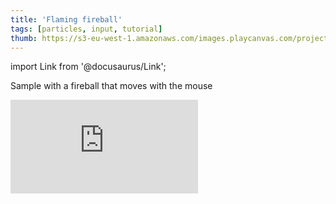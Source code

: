 ```yaml
---
title: 'Flaming fireball'
tags: [particles, input, tutorial]
thumb: https://s3-eu-west-1.amazonaws.com/images.playcanvas.com/projects/12/439385/DECA7B-image-75.jpg
---
```


import Link from '@docusaurus/Link';

Sample with a fireball that moves with the mouse

<div className="iframe-container">
    <iframe loading="lazy" src="https://playcanv.as/p/eavVneJi/" title="Flaming fireball" webkitallowfullscreen="true" mozallowfullscreen="true" allow="autoplay" allowfullscreen="true" allowvr="" scrolling="no" frameborder="0" />
</div>

<Link to='https://playcanvas.com/project/439385/'>Open Project ↗</Link>
